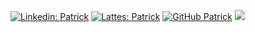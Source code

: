 [![Linkedin: Patrick](https://img.shields.io/badge/-Patrick-blue?style=flat-square&logo=Linkedin&logoColor=white&link=https://www.linkedin.com/in/patrick-carriello-alves-3468b0146/)](https://www.linkedin.com/in/patrick-carriello-alves-3468b0146/)
[![Lattes: Patrick](https://img.shields.io/badge/-Lattes-yellow?style=flat-square&logo=pointy&logoColor=white&link=http://buscatextual.cnpq.br/buscatextual/visualizacv.do)](http://lattes.cnpq.br/5751755173152446)
[![GitHub Patrick](https://img.shields.io/github/followers/Patrick?label=follow&style=social)](https://github.com/PatrickCarriello)
![](https://komarev.com/ghpvc/?username=PatrickCarriello&color=blue&style=flat)

<!--
**PatrickCarriello/PatrickCarriello** is a ✨ _special_ ✨ repository because its `README.md` (this file) appears on your GitHub profile.

Here are some ideas to get you started:

- 🔭 I’m currently working on ...
- 🌱 I’m currently learning ...
- 👯 I’m looking to collaborate on ...
- 🤔 I’m looking for help with ...
- 💬 Ask me about ...
- 📫 How to reach me: ...
- 😄 Pronouns: ...
- ⚡ Fun fact: ...
-->
